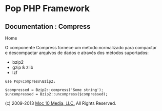 Pop PHP Framework
=================

Documentation : Compress
------------------------

Home

O componente Compress fornece um método normalizado para compactar e
descompactar arquivos de dados e através dos métodos suportados:

-   bzip2
-   gzip & zlib
-   lzf

<!-- -->

    use Pop\Compress\Bzip2;

    $compressed = Bzip2::compress('Some string');
    $uncompressed = Bzip2::uncompress($compressed);

\(c) 2009-2013 [Moc 10 Media, LLC.](http://www.moc10media.com) All
Rights Reserved.
